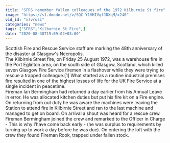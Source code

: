 ```yaml
---
title: "SFRS remember fallen colleagues of the 1972 Kilburnie St fire"
image: "https://s1.dmcdn.net/v/SQC-Y1VHIVqfJDXqM/x240"
vid_id: "x7vrusi"
categories: "news"
tags: ["SFRS","Kilburnie St Fire",]
date: "2020-08-30T19:09:02+03:00"
---
```

Scottish Fire and Rescue Service staff are marking the 48th anniversary of the disaster at Glasgow's Necropolis.  <br>The Kilbirnie Street fire, on Friday 25 August 1972, was a warehouse fire in the Port Eglinton area, on the south side of Glasgow, Scotland, which killed seven Glasgow Fire Service firemen in a flashover while they were trying to rescue a trapped colleague.[1] What started as a routine industrial premises fire resulted in one of the highest losses of life for the UK Fire Service at a single incident in peacetime.  <br>Fireman Ian Bermingham had returned a day earlier from his Annual Leave in error. He was allocated kitchen duties but put his fire kit on a Fire engine. On returning from out duty he was aware the machines were leaving the Station to attend fire in Kilbirnie Street and ran to the last machine and managed to get on board. On arrival a shout was heard for a rescue crew. Fireman Bermingham joined the crew and remarked to the Officer in Charge - This is why I’have come back early - (he was surplus to requirements by turning up to work a day before he was due). On entering the loft with the crew they found Fireman Rook, trapped under fallen stock.
